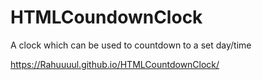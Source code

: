 # HTMLCoundownClock
 A clock which can be used to countdown to a set day/time
 
 https://Rahuuuul.github.io/HTMLCountdownClock/
